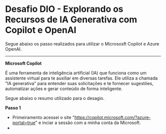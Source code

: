 # Desafio DIO - Explorando os Recursos de IA Generativa com Copilot e OpenAI

Segue abaixo os passo realizados para utilizar o Micrososft Copilot e  Azure OpenAI.
________

**Microsoft Copilot**

É uma ferramenta de inteligência artificial (IA) que funciona como um assistente virtual para te auxiliar em diversas tarefas. Ele utiliza a chamada "IA generativa" para entender suas solicitações e te fornecer sugestões, automatizar ações e gerar conteúdo de forma inteligente.

Segue abaixo o resumo utilizado para o desagio.

**Passo 1**
- Primeiramento acessei o site "https://copilot.microsoft.com/?azure-portal=true" e inciar a sessão com a minha conta da Microsoft.
- 
